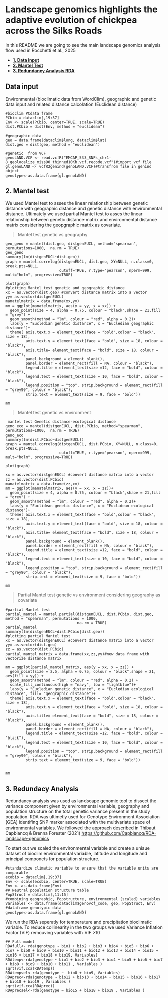 # Landscape genomics highlights the adaptive evolution of chickpea across the Silks Roads 
In this README we are going to see the main landscape genomics analysis flow used in Rocchetti et al., 2025

- [**1. Data input**](https://github.com/NuCicer/AlphaSimR/blob/main/README.md#1change-in-the-additive-genetic-variance)
- [**2. Mantel Test**](https://github.com/NuCicer/AlphaSimR/blob/main/README.md#2-lenght-of-the-breeding-cycle)
- [**3. Redundancy Analysis RDA**](https://github.com/NuCicer/AlphaSimR/blob/main/README.md#3-trait-accuracy)

## Data input 
Environmental (bioclimatic data from WordClim), geographic and genetic data input and related distance calcolation (Euclidean distance)

```
#bioclim PCdata frame
PCbio = dataclim[,19:37]
Env <- scale(PCbio, center=TRUE, scale=TRUE)
dist.PCbio = dist(Env, method = "euclidean")

#geographic data
geo = data.frame(dataclim$long, dataclim$lat)
dist.geo = dist(geo, method = "euclidean")

#genetic  from VCF 
genoLAND.VCF <- read.vcfR("EMCAP_533_SNPs_chr1-8_geolocalize_miss90_thinned10Kb.vcf.recode.vcf")#import vcf file
gl.genoLAND <- vcfR2genind(genoLAND.VCF)#transfrom file in genind object
genotype<-as.data.frame(gl.genoLAND)
```
## **2. Mantel test**
We used Mantel test to asses the linear relationship between genetic distance with geographic distance and genetic distance with environmental distance. Ultimately we used partial Mantel test to asses the linear relationship between genetic distance matrix and environmental distance matrix considering the geopgraphic matrix as covariate.

> Mantel test genetic vs geography
```
geo_geno = mantel(dist.geo, distgenEUCL, method="spearman", permutations=1000,  na.rm = TRUE)
geo_geno
summary(lm(distgenEUCL~dist.geo))
graph = mantel.correlog(distgenEUCL, dist.geo, XY=NULL, n.class=0, break.pts=NULL, 
                        cutoff=TRUE, r.type="pearson", nperm=999, mult="holm", progressive=TRUE)

plot(graph)
#plotting Mantel test genetic and geographic distance
xx = as.vector(dist.geo) #convert distance matrix into a vector
yy= as.vector(distgenEUCL)
manatelmatrix = data.frame(xx,yy)
mm = ggplot(manatelmatrix, aes(y = yy, x = xx)) + 
  geom_point(size = 4, alpha = 0.75, colour = "black",shape = 21,fill = "grey") + 
  geom_smooth(method = "lm", colour = "red", alpha = 0.2)+
  labs(y = "Eucledian genetic distance", x = "Eucledian geographic distance")+
  theme( axis.text.x = element_text(face = "bold",colour = "black", size = 18), 
         axis.text.y = element_text(face = "bold", size = 18, colour = "black"), 
         axis.title= element_text(face = "bold", size = 18, colour = "black"), 
         panel.background = element_blank(), 
         panel.border = element_rect(fill = NA, colour = "black"), 
         legend.title = element_text(size =12, face = "bold", colour = "black"),
         legend.text = element_text(size = 10, face = "bold", colour = "black"), 
         legend.position = "top", strip.background = element_rect(fill = "grey90", colour = "black"),
         strip.text = element_text(size = 9, face = "bold"))

mm
```
> Mantel test genetic vs environment
```
 mantel test Genetic distance-ecological distance
geno_eco = mantel(distgenEUCL, dist.PCbio, method="spearman", permutations=1000,  na.rm = TRUE)
geno_eco
summary(lm(dist.PCbio~distgenEUCL))
graph = mantel.correlog(distgenEUCL, dist.PCbio, XY=NULL, n.class=0, break.pts=NULL, 
                        cutoff=TRUE, r.type="pearson", nperm=999, mult="holm", progressive=TRUE)

plot(graph)

xx = as.vector(distgenEUCL) #convert distance matrix into a vector
zz = as.vector(dist.PCbio)
manatelmatrix = data.frame(zz,xx)
mm = ggplot(manatelmatrix, aes(y = xx, x = zz))+
  geom_point(size = 4, alpha = 0.75, colour = "black",shape = 21,fill = "grey") + 
  geom_smooth(method = "lm", colour = "red", alpha = 0.2)+
  labs(y = "Euclidean genetic distance", x = "Euclidean ecological distance")+
  theme( axis.text.x = element_text(face = "bold",colour = "black", size = 18), 
         axis.text.y = element_text(face = "bold", size = 18, colour = "black"), 
         axis.title= element_text(face = "bold", size = 18, colour = "black"), 
         panel.background = element_blank(), 
         panel.border = element_rect(fill = NA, colour = "black"), 
         legend.title = element_text(size =12, face = "bold", colour = "black"),
         legend.text = element_text(size = 10, face = "bold", colour = "black"), 
         legend.position = "top", strip.background = element_rect(fill = "grey90", colour = "black"),
         strip.text = element_text(size = 9, face = "bold"))

mm
```
> Partial Mantel test genetic vs environment considering geography as covariate
```
#partial Mantel test 
partial_mantel = mantel.partial(distgenEUCL, dist.PCbio, dist.geo, method = "spearman", permutations = 1000,
                                na.rm = TRUE)
partial_mantel
summary(lm(distgenEUCL~dist.PCbio|dist.geo))
#plotting partial Mantel test
xx = as.vector(distgenEUCL) #convert distance matrix into a vector
yy= as.vector(dist.geo)
zz = as.vector(dist.PCbio)
partial_mantel_matrix = data.frame(xx,zz,yy)#new data frame with vectorize distance matrix

mm = ggplot(partial_mantel_matrix, aes(y = xx, x = zz)) + 
  geom_point(size = 2.5, alpha = 0.75, colour = "black",shape = 21, aes(fill = yy)) + 
  geom_smooth(method = "lm", colour = "red", alpha = 0.2) + 
  scale_fill_continuous(high = "navy", low = "lightblue")+
  labs(y = "Eucledian genetic distance", x = "Eucledian ecological distance", fill= "geographic distance")+
  theme( axis.text.x = element_text(face = "bold",colour = "black", size = 18), 
         axis.text.y = element_text(face = "bold", size = 18, colour = "black"), 
         axis.title= element_text(face = "bold", size = 18, colour = "black"), 
         panel.background = element_blank(), 
         panel.border = element_rect(fill = NA, colour = "black"), 
         legend.title = element_text(size =12, face = "bold", colour = "black"),
         legend.text = element_text(size = 10, face = "bold", colour = "black"), 
         legend.position = "top", strip.background = element_rect(fill = "grey90", colour = "black"),
         strip.text = element_text(size = 9, face = "bold"))


mm
```

## **3. Redundacy Analysis**

Redundancy analysis was used as landscape genomic tool to dissect the variance component given by environmental variable, geography and population structure on the total genetic variance present in the study population. RDA was ultimetly used for Genotype Environment Association (GEA) identifing SNP marker associated with the multivariate space of environmental variables.
We followed the approach described in Thibaut Capblancq & Brenna Forester (2021) https://github.com/Capblancq/RDA-landscape-genomics

To start out we scaled the environmental variable and create a uniaue dataset of bioclim environmental variable, latitude and longitude and principal componets for population structure.
```
#standardize climatic variable to ensure that the variable units are comparable
ecobio = dataclim[,19:37]
Env <- scale(ecobio, center=TRUE, scale=TRUE)
Env <- as.data.frame(Env)
## Neutral population structure table
PopStruct = dataclim[,11:15]
#combining geographic, Popstructure, environmental (scaled) variables
Variables <- data.frame(dataclim$genovcf_code, geo, PopStruct, Env)
#dataframe genotypic data
genotype<-as.data.frame(gl.genoLAND)
```

We run the RDA seperatly for temperature and precipitation bioclimatic variable. To reduce collinearity in the two groups we used Variance Inflation Factor (VIF) remouving variables with VIF >10

```
## Full model
RDAfull<- rda(genotype ~ bio1 + bio2 + bio3 + bio4 + bio5 + bio6 + bio7 + bio8 + bio9 + bio10 + bio11 + bio12 + bio13 + bio14 + bio15 + bio16 + bio17 + bio18 + bio19, Variables)
RDAtemp<-rda(genotype ~ bio1 + bio2 + bio3 + bio4 + bio5 + bio6 + bio7 + bio8 + bio9 + bio10 + bio11 , Variables )
sqrt(vif.cca(RDAtemp))
RDAtempsel<-rda(genotype ~  bio8 + bio9, Variables)
RDAprec<-rda(genotype ~ bio12 + bio13 + bio14 + bio15 + bio16 + bio17 + bio18 + bio19 , Variables )
sqrt(vif.cca(RDAprec))
RDAprecsel<-rda(genotype ~ bio15 + bio18 + bio19 , Variables )
```

